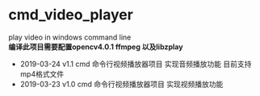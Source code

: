 # cmd_video_player
play video in windows command line    
**编译此项目需要配置opencv4.0.1 ffmpeg 以及libzplay**    
- 2019-03-24 v1.1 cmd 命令行视频播放器项目 实现音频播放功能 目前支持mp4格式文件
- 2019-03-23 v1.0 cmd 命令行视频播放器项目 实现视频播放功能
